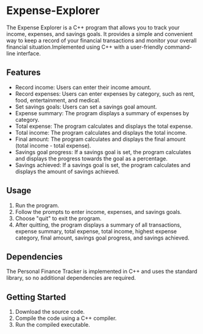 # Expense-Explorer
The Expense Explorer is a C++ program that allows you to track your income, expenses, and savings goals. It provides a simple and convenient way to keep a record of your financial transactions and monitor your overall financial situation.Implemented using C++ with a user-friendly command-line interface.

## Features
- Record income: Users can enter their income amount.
- Record expenses: Users can enter expenses by category, such as rent, food, entertainment, and medical.
- Set savings goals: Users can set a savings goal amount.
- Expense summary: The program displays a summary of expenses by category.
- Total expense: The program calculates and displays the total expense.
- Total income: The program calculates and displays the total income.
- Final amount: The program calculates and displays the final amount (total income - total expense).
- Savings goal progress: If a savings goal is set, the program calculates and displays the progress towards the goal as a percentage.
- Savings achieved: If a savings goal is set, the program calculates and displays the amount of savings achieved.

## Usage
1. Run the program.
2. Follow the prompts to enter income, expenses, and savings goals.
3. Choose "quit" to exit the program.
4. After quitting, the program displays a summary of all transactions, expense summary, total expense, total income, highest expense category, final amount, savings goal progress, and savings achieved.

## Dependencies
The Personal Finance Tracker is implemented in C++ and uses the standard library, so no additional dependencies are required.

## Getting Started
1. Download the source code.
2. Compile the code using a C++ compiler.
3. Run the compiled executable.



